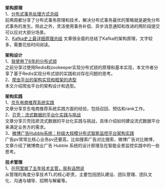 **架构原理**      
1、[分布式事务处理方式总结](https://mp.weixin.qq.com/s/tQ1nXjrPgHmXOUzfA2rGAg)  
前两周都分享了分布式事务原理和技术，解决分布式事务最优的策略就是避免分布式事务的发生。除此之外，灵活使用事务补偿、异步消息通知和改进的两阶段提交可以应对大部分场景。  
2、[Kafka史上最详细原理总结](https://mp.weixin.qq.com/s/decNVmiGH5BbNGl0wHwEMA)
文章很全面的总结了Kafka的架构原理，文字较多，需要花些时间阅读。  

**架构设计**   
1、[我使用了6年的分布式锁](https://mp.weixin.qq.com/s/vAk-W8kbC4zUhe1ELs5npA)  
之前分享过使用Redis和zookeeper实现分布式锁的原理和基本实现，本文作者分享了基于Redis实现分布式锁的实践和对存在问题的思考。  
2、[爬虫平台的架构实现和框架的选型](https://mp.weixin.qq.com/s/hRKHpZFZWwPW8bN5VMWGkw)  
本文介绍爬虫平台的架构设计和选型。  

**架构实践**    
1、[京东电商推荐系统实践](https://mp.weixin.qq.com/s/vpANPrl86Ou2fBVHgLXtBQ)  
文章分享京东电商推荐系统实践方面的经验，包括召回、预估和rank工作。  
2、[贝壳：流式数据的平台化实践与挑战](https://mp.weixin.qq.com/s/yuAdxM3hpgd4STOm9dtcQA)  
文章分享贝壳找房流式数据的平台化实践与挑战，具体介绍如何建设流式数据平台来满足业务方的需求。  
3、[微博广告Hubble系统：秒级大规模分布式智能监控平台架构实践](https://mp.weixin.qq.com/s?__biz=MzAwMDU1MTE1OQ==&mid=2653548805&idx=1&sn=6a5f3c6d82e4c074e37def632816a4b5&chksm=813a609db64de98b7c54c666efe5202c62d5bc3a286408acc36963a9b281dc2a8f41fd203b74&scene=0&key=50814c5812fb30a20a0488411eda6eb950afa6a43c3b37c508cfa03330aa218ab91b69cfd10e7c347e7461750c501325676cf8cc6a35d62e1e514ffedf8464f790b7e9816827f274dc754a53a7b9da77&ascene=0&uin=Mjk1ODMyNTYyMg%3D%3D&devicetype=iMac+MacBookPro11%2C4+OSX+OSX+10.12.5+build(16F73)&version=12020810&nettype=WIFI&fontScale=100&pass_ticket=uEdvR1r78ft%2FMFzhT6k8FRq5%2BlrGHWy%2BikGY5oJfoYtwYeil4sWX5RBnZfiv2Q%2F%2B)  
广告pv常常比核心业务pv还要高，比如搜索广告对比搜索，微博广告对比微博，文章介绍了微博商业广告 Hubble 系统的设计原理及在智能全景监控实践中的一些思考。  

**技术管理**  
1、[在阿里做了五年技术主管，我有话想说](https://mp.weixin.qq.com/s?__biz=MzIxMzEzMjM5NQ==&mid=2651032703&idx=1&sn=8eb391e81d24a718d94edfa53002a5f5&chksm=8c4c597bbb3bd06dbbb50e88bb9ea5c67a393fd6018b90e005e7a6c448bfbcfda412cc2a45a6&scene=21#wechat_redirect)  
从管理的角度分享技术TL的核心职责，主要包括团队建设、团队管理、团队文化、沟通与辅导、招聘与解雇等。
